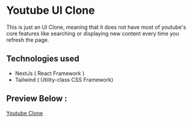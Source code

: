 # Youtube UI Clone

This is just an UI Clone, meaning that it does not have most of youtube's core features like searching or displaying new content every time you refresh the page.

## Technologies used

- NextJs ( React Framework )
- Tailwind ( Utility-class CSS Framework)

## Preview Below :

[Youtube Clone](https://youtube-clone-wheat.vercel.app/)
